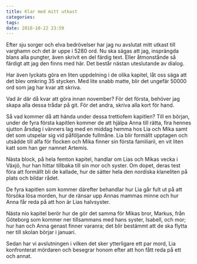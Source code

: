 ```yaml
---
title: Klar med mitt utkast
categories: 
tags: 
date: 2018-10-22 23:59
---
```


Efter sju sorger och elva bedrövelser har jag nu avslutat mitt utkast till varghamn och det är uppe i 5280 ord. Nu ska sägas att jag, insprängda blans alla pungter, även skrivit en del färdig text. Eller åtmonstånde så färdigt att jag den finns med här. Det består nästan uteslutande av dialog.

Har även lyckats göra en liten uppdelning i de olika kapitel, låt oss säga att det blev omkring 35 stycken. Med lite snabb matte, blir det ungefär 50000 ord som jag har kvar att skriva.

Vad är där då kvar att göra innan november? För det första, behöver jag skapa alla dessa trådar på git. För det andra, skriva alla kort för hand.

Så vad kommer då att hända under dessa trettiofem kapitlen? Till en början, under de fyra första kapitlen kommer de att hjälpa Anna till rätta, fira hennes sjutton årsdag i vänners lag med en middag hemma hos Lia och Mika samt det som utspelar sig vid påföljande fullmåne. Lia blir formällt upptagen och utsädde till alfa för flocken och Mika finner sin första familiarii, en vit liten katt som han ger namnet Artemis.

Nästa block, på hela femton kapitel, handlar om Lias och Mikas vecka i Växjö, hur han hittar tillbaka till sin mor och syster. Om dopet, deras test föra att formällt bli de kallade, hur de sätter hela den nordiska klaneliten på plats och bildar rådet.

De fyra kapitlen som kommer därefter behandlar hur Lia går fult ut på att försöka lösa morden, hur de ränsar upp Annas mammas minne och hur Anna får reda på att hon är Lias halvsyster.

Nästa nio kapitel berör hur de gör det samma för Mikas bror, Markus, från Göteborg som kommer ner tillsammans med hans syster, Isabell, och mor; hur han och Anna genast finner varanra; det blir bestämmt att de ska flytta ner till skolan börjar i januari.

Sedan har vi avslutningen i vilken det sker ytterligare ett par mord, Lia konfronterat mördaren och besegrar honom efter att hon fått reda på ett och annat.
